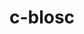 ---
title: "c-blosc"
layout: cache
categories: [package, develop-2025-05-18]
meta: {"compilers": ["cce@18.0.0", "gcc@11.1.0", "gcc@11.4.0", "gcc@12.4.0", "intel-oneapi-compilers@2024.1.0", "intel-oneapi-compilers@2025.1.0", "msvc@19.39.33523"], "num_specs": 13, "num_specs_by_stack": {"aws-pcluster-neoverse_v1": 1, "aws-pcluster-x86_64_v4": 3, "data-vis-sdk": 1, "e4s": 2, "e4s-cray-rhel": 2, "e4s-neoverse-v2": 1, "e4s-oneapi": 2, "e4s-rocm-external": 1, "root": 13, "windows-vis": 1}, "oss": ["amzn2", "rhel8", "ubuntu20.04", "ubuntu22.04", "windows10.0.20348"], "platforms": ["linux", "windows"], "stacks": ["aws-pcluster-neoverse_v1", "aws-pcluster-x86_64_v4", "data-vis-sdk", "e4s", "e4s-cray-rhel", "e4s-neoverse-v2", "e4s-oneapi", "e4s-rocm-external", "root", "windows-vis"], "targets": ["neoverse_v1", "neoverse_v2", "x86_64", "x86_64_v3", "x86_64_v4"], "versions": ["1.21.6"]}
spec_details: [{"compiler": "cce@18.0.0", "hash": "3qsolx5w7n7zbrelb4bw3ick4zprkx7e", "os": "rhel8", "platform": "linux", "size": "-", "stacks": ["e4s-cray-rhel", "root"], "target": "x86_64_v3", "variants": ["+avx2", "build_system=cmake", "build_type=Release", "generator=make", "~ipo"], "versions": ["1.21.6"]}, {"compiler": "gcc@11.1.0", "hash": "74s2glb46vdfdcjdixypjohn37rsmigv", "os": "ubuntu20.04", "platform": "linux", "size": "-", "stacks": ["data-vis-sdk", "root"], "target": "x86_64_v3", "variants": ["+avx2", "build_system=cmake", "build_type=Release", "generator=make", "~ipo"], "versions": ["1.21.6"]}, {"compiler": "gcc@11.4.0", "hash": "agffvotnasdtwwgbegxkmfgf5upeqxxc", "os": "ubuntu22.04", "platform": "linux", "size": "-", "stacks": ["e4s", "e4s-rocm-external", "root"], "target": "x86_64_v3", "variants": ["+avx2", "build_system=cmake", "build_type=Release", "generator=make", "~ipo"], "versions": ["1.21.6"]}, {"compiler": "gcc@12.4.0", "hash": "d44qnr72364xu44tmr3jv3bshmkav6c4", "os": "amzn2", "platform": "linux", "size": "-", "stacks": ["aws-pcluster-neoverse_v1", "root"], "target": "neoverse_v1", "variants": ["+avx2", "build_system=cmake", "build_type=Release", "generator=make", "~ipo"], "versions": ["1.21.6"]}, {"compiler": "msvc@19.39.33523", "hash": "di6tshis67xwlykn4qj7nt3b3h6uzoek", "os": "windows10.0.20348", "platform": "windows", "size": "-", "stacks": ["root", "windows-vis"], "target": "x86_64", "variants": ["+avx2", "build_system=cmake", "build_type=Release", "generator=ninja", "~ipo"], "versions": ["1.21.6"]}, {"compiler": "intel-oneapi-compilers@2024.1.0", "hash": "glfeyv3w5rqxyrv6o7mgmih7qnjhsh6u", "os": "amzn2", "platform": "linux", "size": "-", "stacks": ["aws-pcluster-x86_64_v4", "root"], "target": "x86_64_v3", "variants": ["+avx2", "build_system=cmake", "build_type=Release", "generator=make", "~ipo"], "versions": ["1.21.6"]}, {"compiler": "intel-oneapi-compilers@2024.1.0", "hash": "juijrcmmspmq6lm54c42jbswtecngppr", "os": "amzn2", "platform": "linux", "size": "-", "stacks": ["aws-pcluster-x86_64_v4", "root"], "target": "x86_64_v4", "variants": ["+avx2", "build_system=cmake", "build_type=Release", "generator=make", "~ipo"], "versions": ["1.21.6"]}, {"compiler": "gcc@11.4.0", "hash": "krqlu76kestsv4ngkwttnwylhihriuop", "os": "ubuntu22.04", "platform": "linux", "size": "-", "stacks": ["e4s", "root"], "target": "x86_64_v3", "variants": ["+avx2", "build_system=cmake", "build_type=Release", "generator=make", "~ipo"], "versions": ["1.21.6"]}, {"compiler": "intel-oneapi-compilers@2025.1.0", "hash": "lzjbnjd7zcw4ygkyujqupn5sy3bhq7xa", "os": "ubuntu22.04", "platform": "linux", "size": "-", "stacks": ["e4s-oneapi", "root"], "target": "x86_64_v3", "variants": ["+avx2", "build_system=cmake", "build_type=Release", "generator=make", "~ipo"], "versions": ["1.21.6"]}, {"compiler": "gcc@11.4.0", "hash": "pihzleijxz3snjujc3hv2j6mrxlg3fuq", "os": "ubuntu22.04", "platform": "linux", "size": "-", "stacks": ["e4s-neoverse-v2", "root"], "target": "neoverse_v2", "variants": ["+avx2", "build_system=cmake", "build_type=Release", "generator=make", "~ipo"], "versions": ["1.21.6"]}, {"compiler": "cce@18.0.0", "hash": "u5e6qqg5iq7nvfxbv6beava3s527u3ng", "os": "rhel8", "platform": "linux", "size": "-", "stacks": ["e4s-cray-rhel", "root"], "target": "x86_64_v3", "variants": ["+avx2", "build_system=cmake", "build_type=Release", "generator=make", "~ipo"], "versions": ["1.21.6"]}, {"compiler": "intel-oneapi-compilers@2024.1.0", "hash": "w5flv5u7ug5zanteru3w227g5hbt5zhj", "os": "amzn2", "platform": "linux", "size": "-", "stacks": ["aws-pcluster-x86_64_v4", "root"], "target": "x86_64_v3", "variants": ["+avx2", "build_system=cmake", "build_type=Release", "generator=make", "~ipo"], "versions": ["1.21.6"]}, {"compiler": "intel-oneapi-compilers@2025.1.0", "hash": "znaxcfxszuubgvuuoc2r5pl54mv7wwmj", "os": "ubuntu22.04", "platform": "linux", "size": "-", "stacks": ["e4s-oneapi", "root"], "target": "x86_64_v3", "variants": ["+avx2", "build_system=cmake", "build_type=Release", "generator=make", "~ipo"], "versions": ["1.21.6"]}]
---